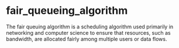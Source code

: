 # fair_queueing_algorithm
The fair queuing algorithm is a scheduling algorithm used primarily in networking and computer science to ensure that resources, such as bandwidth, are allocated fairly among multiple users or data flows.
